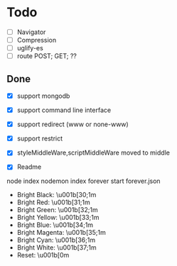# Todo

- [ ] Navigator
- [ ] Compression
- [ ] uglify-es
- [ ] route POST; GET; ??

## Done

- [x] support mongodb
- [x] support command line interface
- [x] support redirect (www or none-www)
- [x] support restrict
- [x] styleMiddleWare,scriptMiddleWare moved to middle
- [x] Readme



node index
nodemon index
forever start forever.json


- Bright Black: \u001b[30;1m
- Bright Red: \u001b[31;1m
- Bright Green: \u001b[32;1m
- Bright Yellow: \u001b[33;1m
- Bright Blue: \u001b[34;1m
- Bright Magenta: \u001b[35;1m
- Bright Cyan: \u001b[36;1m
- Bright White: \u001b[37;1m
- Reset: \u001b[0m